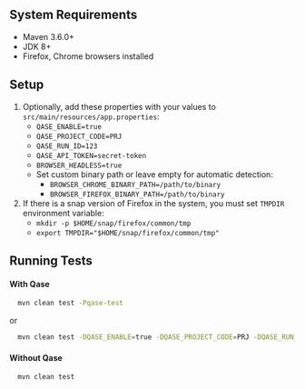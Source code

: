 ## System Requirements
- Maven 3.6.0+
- JDK 8+
- Firefox, Chrome browsers installed

## Setup

1. Optionally, add these properties with your values to `src/main/resources/app.properties`:
    - `QASE_ENABLE=true`
    - `QASE_PROJECT_CODE=PRJ`
    - `QASE_RUN_ID=123`
    - `QASE_API_TOKEN=secret-token`
    - `BROWSER_HEADLESS=true`
    - Set custom binary path or leave empty for automatic detection:
        - `BROWSER_CHROME_BINARY_PATH=/path/to/binary`
        - `BROWSER_FIREFOX_BINARY_PATH=/path/to/binary`
2. If there is a snap version of Firefox in the system, you must set `TMPDIR` environment variable:
    - `mkdir -p $HOME/snap/firefox/common/tmp`
    - `export TMPDIR="$HOME/snap/firefox/common/tmp"`

## Running Tests
#### With Qase
```bash
  mvn clean test -Pqase-test
```
or
```bash
  mvn clean test -DQASE_ENABLE=true -DQASE_PROJECT_CODE=PRJ -DQASE_RUN_ID=123 -DQASE_API_TOKEN=secret-token
```
#### Without Qase
```bash
  mvn clean test
```